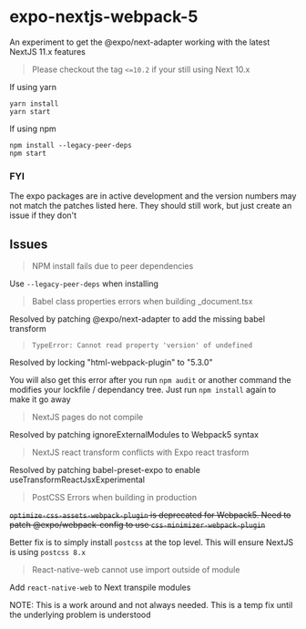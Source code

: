 # expo-nextjs-webpack-5

An experiment to get the @expo/next-adapter working with the latest NextJS 11.x features

> Please checkout the tag `<=10.2` if your still using Next 10.x

If using yarn

```
yarn install
yarn start
```

If using npm

```
npm install --legacy-peer-deps
npm start
```

### FYI

The expo packages are in active development and the version numbers may not match the patches listed here. They should still work, but just create an issue if they don't

## Issues

> NPM install fails due to peer dependencies

Use `--legacy-peer-deps` when installing

> Babel class properties errors when building \_document.tsx

Resolved by patching @expo/next-adapter to add the missing babel transform

> `TypeError: Cannot read property 'version' of undefined`

Resolved by locking "html-webpack-plugin" to "5.3.0"

You will also get this error after you run `npm audit` or another command the modifies your lockfile / dependancy tree. Just run `npm install` again to make it go away

> NextJS pages do not compile

Resolved by patching ignoreExternalModules to Webpack5 syntax

> NextJS react transform conflicts with Expo react trasform

Resolved by patching babel-preset-expo to enable useTransformReactJsxExperimental

> PostCSS Errors when building in production

~~`optimize-css-assets-webpack-plugin` is deprecated for Webpack5. Need to patch @expo/webpack-config to use `css-minimizer-webpack-plugin`~~

Better fix is to simply install `postcss` at the top level. This will ensure NextJS is using `postcss 8.x`

> React-native-web cannot use import outside of module

Add `react-native-web` to Next transpile modules

NOTE: This is a work around and not always needed. This is a temp fix until the underlying problem is understood
